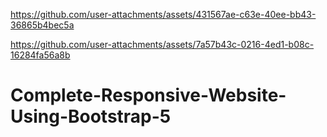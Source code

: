 

https://github.com/user-attachments/assets/431567ae-c63e-40ee-bb43-36865b4bec5a



https://github.com/user-attachments/assets/7a57b43c-0216-4ed1-b08c-16284fa56a8b

# Complete-Responsive-Website-Using-Bootstrap-5
